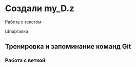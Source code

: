 # Создали my_D.z

Работа с текстом

Шпаргалка

## Тренировка и запоминание команд Git

### Работа с веткой